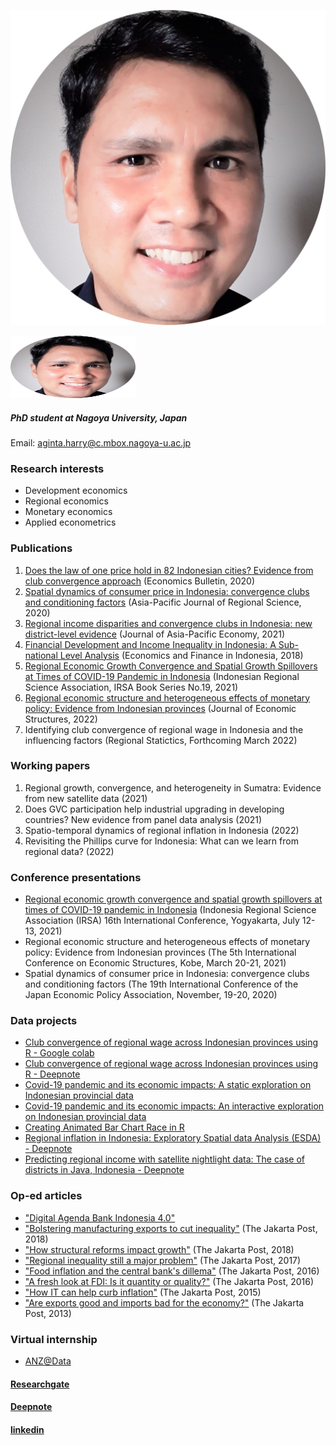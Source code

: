 ![alt text](https://github.com/haginta/Harry-Aginta/blob/main/Harry%20Aginta.png?raw=true)

<img src="https://github.com/haginta/Harry-Aginta/blob/main/Harry%20Aginta.png" width="200" height="100"/>


##### PhD student at Nagoya University, Japan
Email: [aginta.harry@c.mbox.nagoya-u.ac.jp](aginta.harry@c.mbox.nagoya-u.ac.jp)

### Research interests
- Development economics
- Regional economics
- Monetary economics
- Applied econometrics

### Publications
1. [Does the law of one price hold in 82 Indonesian cities? Evidence from club
convergence approach](http://www.accessecon.com/Pubs/EB/2020/Volume40/EB-20-V40-I4-P248.pdf) (Economics Bulletin, 2020)
2. [Spatial dynamics of consumer price in Indonesia: convergence clubs and conditioning factors](https://link.springer.com/article/10.1007/s41685-020-00178-0) (Asia-Pacific Journal of Regional Science, 2020)
3. [Regional income disparities and convergence clubs in Indonesia: new district-level evidence](https://www.tandfonline.com/doi/abs/10.1080/13547860.2020.1868107) (Journal of Asia-Pacific Economy, 2021)
4. [Financial Development and Income Inequality in Indonesia: A Sub-national Level Analysis](http://efi.ui.ac.id/index.php/efi/article/view/584/0) (Economics and Finance in Indonesia, 2018)
5. [Regional Economic Growth Convergence and Spatial Growth Spillovers at Times of COVID-19 Pandemic in Indonesia](https://irsa.or.id/2021/08/05/regional-perspectives-of-covid-19-in-indonesia/) (Indonesian Regional Science Association, IRSA Book Series No.19, 2021)
6. [Regional economic structure and heterogeneous effects of monetary policy: Evidence from Indonesian provinces](https://journalofeconomicstructures.springeropen.com/articles/10.1186/s40008-021-00260-6) (Journal of Economic Structures, 2022)
7. Identifying club convergence of regional wage in Indonesia and the influencing factors (Regional Statictics, Forthcoming March 2022)

### Working papers
1. Regional growth, convergence, and heterogeneity in Sumatra: Evidence from new satellite data (2021)
2. Does GVC participation help industrial upgrading in developing countries? New evidence from panel data analysis (2021)
3. Spatio-temporal dynamics of regional inflation in Indonesia (2022)
4. Revisiting the Phillips curve for Indonesia: What can we learn from regional data? (2022)

### Conference presentations
- [Regional economic growth convergence and spatial growth spillovers at times of COVID-19 pandemic in Indonesia](https://haginta.github.io/IRSA-slides/IRSA_slides.html#1) (Indonesia Regional Science Association (IRSA) 16th International Conference, Yogyakarta, July 12-13, 2021)
- Regional economic structure and heterogeneous effects of monetary policy: Evidence from Indonesian provinces (The 5th International Conference on Economic Structures, Kobe, March 20-21, 2021)
- Spatial dynamics of consumer price in Indonesia: convergence clubs and conditioning factors (The 19th International Conference of the Japan Economic Policy Association, November, 19-20, 2020)

### Data projects
- [Club convergence of regional wage across Indonesian provinces using R - Google colab](https://colab.research.google.com/drive/1Y0IMGj0yLDQcIwfp_1XJowGND7yWcuwZ?usp=sharing)
- [Club convergence of regional wage across Indonesian provinces using R - Deepnote](https://deepnote.com/@harry-aginta/R-Club-convergence-of-regional-wage-across-Indonesian-provinces-in-R-ByLPKCPWQ-OuPjMPryU7aQ)
- [Covid-19 pandemic and its economic impacts: A static exploration on Indonesian provincial data](https://rpubs.com/haginta/covid19-econ-impacts-indonesia)
- [Covid-19 pandemic and its economic impacts: An interactive exploration on Indonesian provincial data](https://haginta.shinyapps.io/covid19-econ-impacts-indonesia/)
- [Creating Animated Bar Chart Race in R](https://rpubs.com/haginta/709479)
- [Regional inflation in Indonesia: Exploratory Spatial data Analysis (ESDA) - Deepnote](https://deepnote.com/@harry-aginta/Reg-inflation-Indonesia-Exploratory-Spatial-data-Analysis-ESDA-P8VbcfljQ5WyzeBH7V7C3Q)
- [Predicting regional income with satellite nightlight data: The case of districts in Java, Indonesia - Deepnote](https://deepnote.com/@harry-aginta/Predicting-regional-income-with-satellite-nightlight-_XJ6PKCoSRiFbRQW8nujTA)

### Op-ed articles
- ["Digital Agenda Bank Indonesia 4.0"](https://rpubs.com/haginta/digitalagendabi40)
- ["Bolstering manufacturing exports to cut inequality"](https://www.thejakartapost.com/news/2018/06/25/bolstering-manufacturing-exports-cut-inequality.html) (The Jakarta Post, 2018) 
- ["How structural reforms impact growth"](https://www.thejakartapost.com/academia/2018/04/09/how-structural-reforms-impact-growth.html) (The Jakarta Post, 2018) 
- ["Regional inequality still a major problem"](https://www.thejakartapost.com/academia/2017/05/09/regional-inequality-still-a-major-problem.html) (The Jakarta Post, 2017)
- ["Food inflation and the central bank's dillema"](https://www.thejakartapost.com/academia/2016/11/03/food-inflation-and-the-central-banks-dilemma.html) (The Jakarta Post, 2016)
- ["A fresh look at FDI: Is it quantity or quality?"](https://www.thejakartapost.com/news/2016/01/28/a-fresh-look-fdi-is-it-quantity-or-quality.html) (The Jakarta Post, 2016)
- ["How IT can help curb inflation"](https://www.thejakartapost.com/news/2015/11/19/how-it-can-help-curb-inflation.html) (The Jakarta Post, 2015)
- ["Are exports good and imports bad for the economy?"](https://www.thejakartapost.com/news/2013/03/15/are-exports-good-and-imports-bad-economy.html) (The Jakarta Post, 2013)


### Virtual internship
- [ANZ@Data](https://www.theforage.com/virtual-internships/prototype/ZLJCsrpkHo9pZBJNY/ANZ-Virtual-Internship)


#### [Researchgate](https://www.researchgate.net/profile/Harry-Aginta)
#### [Deepnote](https://deepnote.com/@harry-aginta)
#### [linkedin](https://www.linkedin.com/in/harry-aginta-6a968735/)
